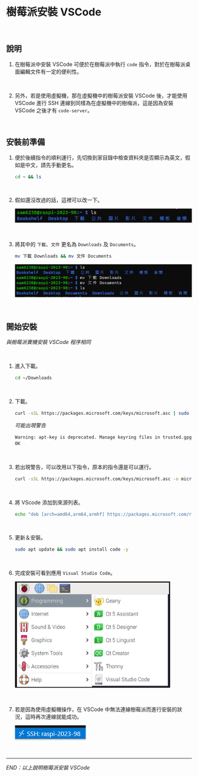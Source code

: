 # 樹莓派安裝 VSCode

<br>

## 說明

1. 在樹莓派中安裝 VSCode 可便於在樹莓派中執行 `code` 指令，對於在樹莓派桌面編輯文件有一定的便利性。

<br>

2. 另外，若是使用虛擬機，那在虛擬機中的樹莓派安裝 VSCode 後，才能使用 VSCode 進行 SSH 連線到同樣為在虛擬機中的樹梅派，這是因為安裝 VSCode 之後才有 `code-server`。

<br>

## 安裝前準備

1. 便於後續指令的順利運行，先切換到家目錄中檢查資料夾是否顯示為英文，假如是中文，請先手動更名。

    ```bash
    cd ~ && ls
    ```

<br>

2. 假如還沒改過的話，這裡可以改一下。

    ![](images/img_25.png)

<br>

3. 將其中的 `下載`、`文件` 更名為 `Downloads` 及 `Documents`。

    ```bash
    mv 下載 Downloads && mv 文件 Documents
    ```

    ![](images/img_26.png)

<br>

## 開始安裝

_與樹莓派實機安裝 VSCode 程序相同_

<br>

1. 進入下載。

    ```bash
    cd ~/Downloads
    ```

<br>

2. 下載。

    ```bash
    curl -sSL https://packages.microsoft.com/keys/microsoft.asc | sudo apt-key add -
    ```

    _可能出現警告_

    ```bash
    Warning: apt-key is deprecated. Manage keyring files in trusted.gpg.d instead (see apt-key(8)).
    OK
    ```

<br>

3. 若出現警告，可以改用以下指令，原本的指令還是可以運行。

    ```bash
    curl -sSL https://packages.microsoft.com/keys/microsoft.asc -o microsoft.asc
    ```

<br>

4. 將 VScode 添加到來源列表。

    ```bash
    echo "deb [arch=amd64,arm64,armhf] https://packages.microsoft.com/repos/vscode stable main" | sudo tee /etc/apt/sources.list.d/vscode.list
    ```

<br>

5. 更新＆安裝。

    ```bash
    sudo apt update && sudo apt install code -y
    ```

<br>

6. 完成安裝可看到應用 `Visual Studio Code`。

    ![](images/img_27.png)

<br>

7. 若是因為使用虛擬機操作，在 VSCode 中無法連線樹莓派而進行安裝的狀況，這時再次連線就能成功。

    ![](images/img_29.png)

<br>

___

_END：以上說明樹莓派安裝 VSCode_